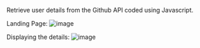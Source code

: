 Retrieve user details from the Github API coded using Javascript. 

Landing Page: 
![image](https://github.com/DanielAllaga/Github-API/assets/47859210/09d3afce-0065-4bb1-a455-5dd98a22cfd4)

Displaying the details: 
![image](https://github.com/DanielAllaga/Github-API/assets/47859210/91d7aca1-97fd-48b3-a30a-60696b8682c0)
